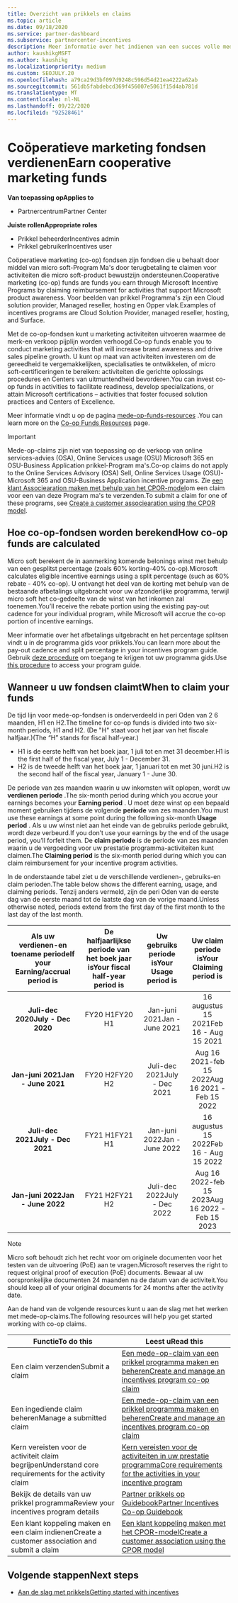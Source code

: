 ```yaml
---
title: Overzicht van prikkels en claims
ms.topic: article
ms.date: 09/18/2020
ms.service: partner-dashboard
ms.subservice: partnercenter-incentives
description: Meer informatie over het indienen van een succes volle mede-op-claim voor uw prikkels door de juiste documentatie, facturen, verklaringen en het bewijs van de uitvoering te organiseren.
author: kaushikgMSFT
ms.author: kaushikg
ms.localizationpriority: medium
ms.custom: SEOJULY.20
ms.openlocfilehash: a79ca29d3bf097d9248c596d54d21ea4222a62ab
ms.sourcegitcommit: 561db5fabdebcd369f456007e5061f15d4ab781d
ms.translationtype: MT
ms.contentlocale: nl-NL
ms.lasthandoff: 09/22/2020
ms.locfileid: "92528461"
---
```

# <a name="earn-cooperative-marketing-funds"></a><span data-ttu-id="424d1-103">Coöperatieve marketing fondsen verdienen</span><span class="sxs-lookup"><span data-stu-id="424d1-103">Earn cooperative marketing funds</span></span>

<span data-ttu-id="424d1-104">**Van toepassing op**</span><span class="sxs-lookup"><span data-stu-id="424d1-104">**Applies to**</span></span>

- <span data-ttu-id="424d1-105">Partnercentrum</span><span class="sxs-lookup"><span data-stu-id="424d1-105">Partner Center</span></span>

<span data-ttu-id="424d1-106">**Juiste rollen**</span><span class="sxs-lookup"><span data-stu-id="424d1-106">**Appropriate roles**</span></span>

- <span data-ttu-id="424d1-107">Prikkel beheerder</span><span class="sxs-lookup"><span data-stu-id="424d1-107">Incentives admin</span></span>
- <span data-ttu-id="424d1-108">Prikkel gebruiker</span><span class="sxs-lookup"><span data-stu-id="424d1-108">Incentives user</span></span>

<span data-ttu-id="424d1-109">Coöperatieve marketing (co-op) fondsen zijn fondsen die u behaalt door middel van micro soft-Program Ma's door terugbetaling te claimen voor activiteiten die micro soft-product bewustzijn ondersteunen.</span><span class="sxs-lookup"><span data-stu-id="424d1-109">Cooperative marketing (co-op) funds are funds you earn through Microsoft Incentive Programs by claiming reimbursement for activities that support Microsoft product awareness.</span></span> <span data-ttu-id="424d1-110">Voor beelden van prikkel Programma's zijn een Cloud solution provider, Managed reseller, hosting en Opper vlak.</span><span class="sxs-lookup"><span data-stu-id="424d1-110">Examples of incentives programs are Cloud Solution Provider, managed reseller, hosting, and Surface.</span></span>

<span data-ttu-id="424d1-111">Met de co-op-fondsen kunt u marketing activiteiten uitvoeren waarmee de merk-en verkoop pijplijn worden verhoogd.</span><span class="sxs-lookup"><span data-stu-id="424d1-111">Co-op funds enable you to conduct marketing activities that will increase brand awareness and drive sales pipeline growth.</span></span> <span data-ttu-id="424d1-112">U kunt op maat van activiteiten investeren om de gereedheid te vergemakkelijken, specialisaties te ontwikkelen, of micro soft-certificeringen te bereiken: activiteiten die gerichte oplossings procedures en Centers van uitmuntendheid bevorderen.</span><span class="sxs-lookup"><span data-stu-id="424d1-112">You can invest co-op funds in activities to facilitate readiness, develop specializations, or attain Microsoft certifications – activities that foster focused solution practices and Centers of Excellence.</span></span>

<span data-ttu-id="424d1-113">Meer informatie vindt u op de pagina [mede-op-funds-resources](https://partner.microsoft.com/asset/collection/co-op-funds-resources#/) .</span><span class="sxs-lookup"><span data-stu-id="424d1-113">You can learn more on the [Co-op Funds Resources](https://partner.microsoft.com/asset/collection/co-op-funds-resources#/) page.</span></span>

>[!Important]
><span data-ttu-id="424d1-114">Mede-op-claims zijn niet van toepassing op de verkoop van online services-advies (OSA), Online Services usage (OSU) Microsoft 365 en OSU-Business Application prikkel-Program ma's.</span><span class="sxs-lookup"><span data-stu-id="424d1-114">Co-op claims do not apply to the Online Services Advisory (OSA) Sell, Online Services Usage (OSU)-Microsoft 365 and OSU-Business Application incentive programs.</span></span> <span data-ttu-id="424d1-115">Zie [een klant Associearation maken met behulp van het CPOR-model](submit-osa-claim.md)om een claim voor een van deze Program ma's te verzenden.</span><span class="sxs-lookup"><span data-stu-id="424d1-115">To submit a claim for one of these programs, see [Create a customer associearation using the CPOR model](submit-osa-claim.md).</span></span>

## <a name="how-co-op-funds-are-calculated"></a><span data-ttu-id="424d1-116">Hoe co-op-fondsen worden berekend</span><span class="sxs-lookup"><span data-stu-id="424d1-116">How co-op funds are calculated</span></span>

<span data-ttu-id="424d1-117">Micro soft berekent de in aanmerking komende belonings winst met behulp van een gesplitst percentage (zoals 60% korting-40% co-op).</span><span class="sxs-lookup"><span data-stu-id="424d1-117">Microsoft calculates eligible incentive earnings using a split percentage (such as 60% rebate - 40% co-op).</span></span> <span data-ttu-id="424d1-118">U ontvangt het deel van de korting met behulp van de bestaande afbetalings uitgebracht voor uw afzonderlijke programma, terwijl micro soft het co-gedeelte van de winst van het inkomen zal toenemen.</span><span class="sxs-lookup"><span data-stu-id="424d1-118">You’ll receive the rebate portion using the existing pay-out cadence for your individual program, while Microsoft will accrue the co-op portion of incentive earnings.</span></span>

<span data-ttu-id="424d1-119">Meer informatie over het afbetalings uitgebracht en het percentage splitsen vindt u in de programma gids voor prikkels.</span><span class="sxs-lookup"><span data-stu-id="424d1-119">You can learn more about the pay-out cadence and split percentage in your incentives program guide.</span></span> <span data-ttu-id="424d1-120">Gebruik [deze procedure](incentives-determined-your-program-eligibility.md) om toegang te krijgen tot uw programma gids.</span><span class="sxs-lookup"><span data-stu-id="424d1-120">Use [this procedure](incentives-determined-your-program-eligibility.md) to access your program guide.</span></span>

## <a name="when-to-claim-your-funds"></a><span data-ttu-id="424d1-121">Wanneer u uw fondsen claimt</span><span class="sxs-lookup"><span data-stu-id="424d1-121">When to claim your funds</span></span>

<span data-ttu-id="424d1-122">De tijd lijn voor mede-op-fondsen is onderverdeeld in peri Oden van 2 6 maanden, H1 en H2.</span><span class="sxs-lookup"><span data-stu-id="424d1-122">The timeline for co-op funds is divided into two six-month periods, H1 and H2.</span></span> <span data-ttu-id="424d1-123">(De "H" staat voor het jaar van het fiscale halfjaar.)</span><span class="sxs-lookup"><span data-stu-id="424d1-123">(The “H” stands for fiscal half-year.)</span></span>

- <span data-ttu-id="424d1-124">H1 is de eerste helft van het boek jaar, 1 juli tot en met 31 december.</span><span class="sxs-lookup"><span data-stu-id="424d1-124">H1 is the first half of the fiscal year, July 1 - December 31.</span></span>
- <span data-ttu-id="424d1-125">H2 is de tweede helft van het boek jaar, 1 januari tot en met 30 juni.</span><span class="sxs-lookup"><span data-stu-id="424d1-125">H2 is the second half of the fiscal year, January 1 - June 30.</span></span>

<span data-ttu-id="424d1-126">De periode van zes maanden waarin u uw inkomsten wilt oplopen, wordt uw **verdienen periode** .</span><span class="sxs-lookup"><span data-stu-id="424d1-126">The six-month period during which you accrue your earnings becomes your **Earning period** .</span></span> <span data-ttu-id="424d1-127">U moet deze winst op een bepaald moment gebruiken tijdens de volgende **periode** van zes maanden.</span><span class="sxs-lookup"><span data-stu-id="424d1-127">You must use these earnings at some point during the following six-month **Usage period** .</span></span> <span data-ttu-id="424d1-128">Als u uw winst niet aan het einde van de gebruiks periode gebruikt, wordt deze verbeurd.</span><span class="sxs-lookup"><span data-stu-id="424d1-128">If you don’t use your earnings by the end of the usage period, you’ll forfeit them.</span></span> <span data-ttu-id="424d1-129">De **claim periode** is de periode van zes maanden waarin u de vergoeding voor uw prestatie programma-activiteiten kunt claimen.</span><span class="sxs-lookup"><span data-stu-id="424d1-129">The **Claiming period** is the six-month period during which you can claim reimbursement for your incentive program activities.</span></span>

<span data-ttu-id="424d1-130">In de onderstaande tabel ziet u de verschillende verdienen-, gebruiks-en claim perioden.</span><span class="sxs-lookup"><span data-stu-id="424d1-130">The table below shows the different earning, usage, and claiming periods.</span></span> <span data-ttu-id="424d1-131">Tenzij anders vermeld, zijn de peri Oden van de eerste dag van de eerste maand tot de laatste dag van de vorige maand.</span><span class="sxs-lookup"><span data-stu-id="424d1-131">Unless otherwise noted, periods extend from the first day of the first month to the last day of the last month.</span></span>

|  <span data-ttu-id="424d1-132">Als uw verdienen-en toename periode</span><span class="sxs-lookup"><span data-stu-id="424d1-132">If your Earning/accrual period is</span></span>  |<span data-ttu-id="424d1-133">De halfjaarlijkse periode van het boek jaar is</span><span class="sxs-lookup"><span data-stu-id="424d1-133">Your fiscal half-year period is</span></span>  |  <span data-ttu-id="424d1-134">Uw gebruiks periode is</span><span class="sxs-lookup"><span data-stu-id="424d1-134">Your Usage period is</span></span>  |  <span data-ttu-id="424d1-135">Uw claim periode is</span><span class="sxs-lookup"><span data-stu-id="424d1-135">Your Claiming period is</span></span>  |
| :-----------: | :-----------: | :-----------: | :-----------: |
|<span data-ttu-id="424d1-136">**Juli-dec 2020**</span><span class="sxs-lookup"><span data-stu-id="424d1-136">**July - Dec 2020**</span></span>| <span data-ttu-id="424d1-137">FY20 H1</span><span class="sxs-lookup"><span data-stu-id="424d1-137">FY20 H1</span></span>  |  <span data-ttu-id="424d1-138">Jan-juni 2021</span><span class="sxs-lookup"><span data-stu-id="424d1-138">Jan - June 2021</span></span>  |  <span data-ttu-id="424d1-139">16 augustus 15 2021</span><span class="sxs-lookup"><span data-stu-id="424d1-139">Feb 16 - Aug 15 2021</span></span>  |
|<span data-ttu-id="424d1-140">**Jan-juni 2021**</span><span class="sxs-lookup"><span data-stu-id="424d1-140">**Jan - June 2021**</span></span> |  <span data-ttu-id="424d1-141">FY20 H2</span><span class="sxs-lookup"><span data-stu-id="424d1-141">FY20 H2</span></span>  |  <span data-ttu-id="424d1-142">Juli-dec 2021</span><span class="sxs-lookup"><span data-stu-id="424d1-142">July - Dec 2021</span></span>  |  <span data-ttu-id="424d1-143">Aug 16 2021-feb 15 2022</span><span class="sxs-lookup"><span data-stu-id="424d1-143">Aug 16 2021 - Feb 15 2022</span></span>  |
|<span data-ttu-id="424d1-144">**Juli-dec 2021**</span><span class="sxs-lookup"><span data-stu-id="424d1-144">**July - Dec 2021**</span></span>|  <span data-ttu-id="424d1-145">FY21 H1</span><span class="sxs-lookup"><span data-stu-id="424d1-145">FY21 H1</span></span>  |  <span data-ttu-id="424d1-146">Jan-juni 2022</span><span class="sxs-lookup"><span data-stu-id="424d1-146">Jan - June 2022</span></span>  |  <span data-ttu-id="424d1-147">16 augustus 15 2022</span><span class="sxs-lookup"><span data-stu-id="424d1-147">Feb 16 - Aug 15 2022</span></span>  |
|<span data-ttu-id="424d1-148">**Jan-juni 2022**</span><span class="sxs-lookup"><span data-stu-id="424d1-148">**Jan - June 2022**</span></span> |  <span data-ttu-id="424d1-149">FY21 H2</span><span class="sxs-lookup"><span data-stu-id="424d1-149">FY21 H2</span></span>  |  <span data-ttu-id="424d1-150">Juli-dec 2022</span><span class="sxs-lookup"><span data-stu-id="424d1-150">July - Dec 2022</span></span>  |  <span data-ttu-id="424d1-151">Aug 16 2022-feb 15 2023</span><span class="sxs-lookup"><span data-stu-id="424d1-151">Aug 16 2022 - Feb 15 2023</span></span>  |

>[!NOTE]
><span data-ttu-id="424d1-152">Micro soft behoudt zich het recht voor om originele documenten voor het testen van de uitvoering (PoE) aan te vragen.</span><span class="sxs-lookup"><span data-stu-id="424d1-152">Microsoft reserves the right to request original proof of execution (PoE) documents.</span></span> <span data-ttu-id="424d1-153">Bewaar al uw oorspronkelijke documenten 24 maanden na de datum van de activiteit.</span><span class="sxs-lookup"><span data-stu-id="424d1-153">You should keep all of your original documents for 24 months after the activity date.</span></span>

<span data-ttu-id="424d1-154">Aan de hand van de volgende resources kunt u aan de slag met het werken met mede-op-claims.</span><span class="sxs-lookup"><span data-stu-id="424d1-154">The following resources will help you get started working with co-op claims.</span></span>

| <span data-ttu-id="424d1-155">Functie</span><span class="sxs-lookup"><span data-stu-id="424d1-155">To do this</span></span> | <span data-ttu-id="424d1-156">Leest u</span><span class="sxs-lookup"><span data-stu-id="424d1-156">Read this</span></span> |
| ------ | ----------- |
| <span data-ttu-id="424d1-157">Een claim verzenden</span><span class="sxs-lookup"><span data-stu-id="424d1-157">Submit a claim</span></span> |  [<span data-ttu-id="424d1-158">Een mede-op-claim van een prikkel programma maken en beheren</span><span class="sxs-lookup"><span data-stu-id="424d1-158">Create and manage an incentives program co-op claim</span></span>](create-incentives-claims.md)  |
| <span data-ttu-id="424d1-159">Een ingediende claim beheren</span><span class="sxs-lookup"><span data-stu-id="424d1-159">Manage a submitted claim</span></span> | [<span data-ttu-id="424d1-160">Een mede-op-claim van een prikkel programma maken en beheren</span><span class="sxs-lookup"><span data-stu-id="424d1-160">Create and manage an incentives program co-op claim</span></span>](create-incentives-claims.md)    |
| <span data-ttu-id="424d1-161">Kern vereisten voor de activiteit claim begrijpen</span><span class="sxs-lookup"><span data-stu-id="424d1-161">Understand core requirements for the activity claim</span></span> | [<span data-ttu-id="424d1-162">Kern vereisten voor de activiteiten in uw prestatie programma</span><span class="sxs-lookup"><span data-stu-id="424d1-162">Core requirements for the activities in your incentive program</span></span>](core-requirements.md)   |
| <span data-ttu-id="424d1-163">Bekijk de details van uw prikkel programma</span><span class="sxs-lookup"><span data-stu-id="424d1-163">Review your incentives program details</span></span> | [<span data-ttu-id="424d1-164">Partner prikkels op Guidebook</span><span class="sxs-lookup"><span data-stu-id="424d1-164">Partner Incentives Co-op Guidebook</span></span>](https://assetsprod.microsoft.com/co-op-guidebook.pdf)  |
| <span data-ttu-id="424d1-165">Een klant koppeling maken en een claim indienen</span><span class="sxs-lookup"><span data-stu-id="424d1-165">Create a customer association and submit a claim</span></span> | [<span data-ttu-id="424d1-166">Een klant koppeling maken met het CPOR-model</span><span class="sxs-lookup"><span data-stu-id="424d1-166">Create a customer association using the CPOR model</span></span>](submit-osa-claim.md)   |

## <a name="next-steps"></a><span data-ttu-id="424d1-167">Volgende stappen</span><span class="sxs-lookup"><span data-stu-id="424d1-167">Next steps</span></span>

- [<span data-ttu-id="424d1-168">Aan de slag met prikkels</span><span class="sxs-lookup"><span data-stu-id="424d1-168">Getting started with incentives</span></span>](incentives-get-started-intro.md)
